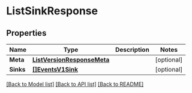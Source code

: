# ListSinkResponse

## Properties
Name | Type | Description | Notes
------------ | ------------- | ------------- | -------------
**Meta** | [**ListVersionResponseMeta**](ListVersionResponse_meta.md) |  |[optional] 
**Sinks** | [**[]EventsV1Sink**](events.v1.sink.md) |  |[optional] 

[[Back to Model list]](../README.md#documentation-for-models) [[Back to API list]](../README.md#documentation-for-api-endpoints) [[Back to README]](../README.md)


